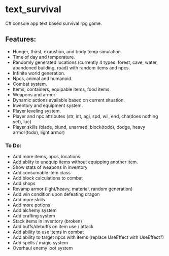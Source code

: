 # text_survival
C# console app text based survival rpg game.

## Features:
- Hunger, thirst, exaustion, and body temp simulation.
- Time of day and temperature.
- Randomly generated locations (currently 4 types: forest, cave, water, abandoned building, road) with random items and npcs.
- Infinite world generation.
- Npcs, animal and humanoid.
- Combat system.
- Items, containers, equipable items, food items.
- Weapons and armor
- Dynamic actions available based on current situation.
- Inventory and equipment system.- Player leveling system.
- Player and npc attributes (str, int, agi, spd, wil, end, cha(does nothing yet), luc)
- Player skills (blade, blund, unarmed, block(todo), dodge, heavy armor(todo), light armor)

### To Do:
- Add more items, npcs, locations.- Add ablity to unequip items without equipping another item.
- Show stats of weapons in inventory
- Add consumable item class
- Add block calculations to combat 
- Add shops
- Revamp armor (light/heavy, material, random generation)
- Add win condition upon defeating dragon
- Add more skills
- Add more potions
- Add alchemy system
- Add crafting system
- Stack items in inventory (broken)
- Add buffs/debuffs on item use / attack
- Add ability to use items in combat
- Add ability to target npcs with items (replace UseEffect<Player> with UseEffect<ICombatant>?)
- Add spells / magic system
- Overhaul enemy loot system

